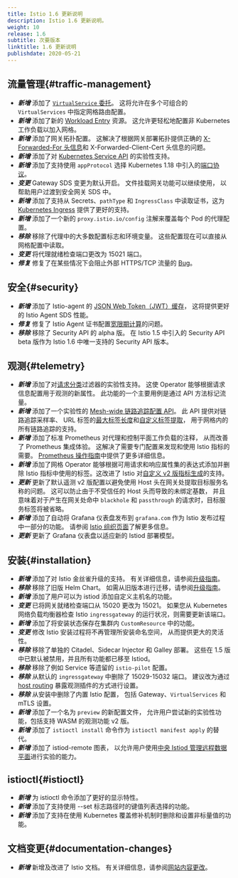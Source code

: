 ```yaml
---
title: Istio 1.6 更新说明
description: Istio 1.6 更新说明。
weight: 10
release: 1.6
subtitle: 次要版本
linktitle: 1.6 更新说明
publishdate: 2020-05-21
---
```


## 流量管理{#traffic-management}

- ***新增*** 添加了
  [`VirtualService` 委托](https://github.com/istio/istio/pull/22118)。
  这将允许在多个可组合的 `VirtualServices` 中指定网格路由配置。
- ***新增*** 添加了新的
  [Workload Entry](/zh/docs/reference/config/networking/workload-entry/) 资源。
  这允许更轻松地配置非 Kubernetes 工作负载以加入网格。
- ***新增*** 添加了网关拓扑配置。
  这解决了根据网关部署拓扑提供正确的
  [X-Forwarded-For 头信息](https://github.com/istio/istio/issues/7679)和
  X-Forwarded-Client-Cert 头信息的问题。
- ***新增*** 添加了对
  [Kubernetes Service API](https://github.com/kubernetes-sigs/service-apis/)
  的实验性支持。
- ***新增*** 添加了支持使用 `appProtocol`
  选择 Kubernetes 1.18
  中引入的[端口协议](/zh/docs/ops/configuration/traffic-management/protocol-selection/)。
- ***变更*** Gateway SDS 变更为默认开启。
  文件挂载网关功能可以继续使用，
  以帮助用户过渡到安全网关 SDS 中。
- ***新增*** 添加了支持从 Secrets、`pathType`
  和 `IngressClass` 中读取证书，这为
  [Kubernetes Ingress](/zh/docs/tasks/traffic-management/ingress/kubernetes-ingress/)
  提供了更好的支持。
- ***新增*** 添加了一个新的 `proxy.istio.io/config`
  注解来覆盖每个 Pod 的代理配置。
- ***移除*** 移除了代理中的大多数配置标志和环境变量。
  这些配置现在可以直接从网格配置中读取。
- ***变更*** 将代理就绪检查端口更改为 15021 端口。
- ***修复*** 修复了在某些情况下会阻止外部 HTTPS/TCP
  流量的 [Bug](https://github.com/istio/istio/issues/16458)。

## 安全{#security}

- ***新增*** 添加了 Istio-agent 的
  [JSON Web Token（JWT）缓存](https://github.com/istio/istio/pull/22789)，
  这将提供更好的 Istio Agent SDS 性能。
- ***修复*** 修复了 Istio Agent
  证书配置[宽限期计算](https://github.com/istio/istio/pull/22617)的问题。
- ***移除*** 移除了 Security API 的 alpha 版。
  在 Istio 1.5 中引入的 Security API beta 版作为
  Istio 1.6 中唯一支持的 Security API 版本。

## 观测{#telemetry}

- ***新增*** 添加了对[请求分类](/zh/docs/tasks/observability/metrics/classify-metrics/)过滤器的实验性支持。
  这使 Operator 能够根据请求信息配置用于观测的新属性。
  此功能的一个主要用例是通过 API 方法标记流量。
- ***新增*** 添加了一个实验性的
  [Mesh-wide 链路追踪配置 API](/zh/docs/tasks/observability/distributed-tracing/mesh-and-proxy-config/)。
  此 API 提供对链路追踪采样率、
  URL 标签的[最大标签长度](https://github.com/istio/istio/issues/14563)和[自定义标签提取](https://github.com/istio/istio/issues/13018)，
  用于网格内的所有链路追踪的支持。
- ***新增*** 添加了标准 Prometheus 对代理和控制平面工作负载的注释，
  从而改善了 Prometheus 集成体验。
  这解决了需要专门配置来发现和使用 Istio 指标的需要。
  [Prometheus 操作指南](/zh/docs/ops/integrations/prometheus#option-2-metrics-merging/)中提供了更多详细信息。
- ***新增*** 添加了网格 Operator
  能够根据可用请求和响应属性集的表达式添加并删除
  Istio 指标中使用的标签。这改进了 Istio
  对[自定义 v2 版指标生成](/zh/docs/tasks/observability/metrics/customize-metrics/)的支持。
- ***更新*** 更新了默认遥测 v2 版配置以避免使用 Host
  头在网关处提取目标服务名称的问题。
  这可以防止由于不受信任的 Host 头而导致的未绑定基数，
  并且意味着对于产生在网关处命中 `blackhole` 和 `passthrough`
  的请求时，目标服务标签将被省略。
- ***新增*** 添加了自动将 Grafana 仪表盘发布到
  `grafana.com` 作为 Istio 发布过程中一部分的功能。
  请参阅 [Istio 组织页面](https://grafana.com/orgs/istio)了解更多信息。
- ***更新*** 更新了 Grafana 仪表盘以适应新的 Istiod 部署模型。

## 安装{#installation}

- ***新增*** 添加了对 Istio 金丝雀升级的支持。
  有关详细信息，请参阅[升级指南](/zh/docs/setup/upgrade/)。
- ***移除*** 移除了旧版 Helm Chart。
  如需从旧版本进行迁移，请参阅[升级指南](/zh/docs/setup/upgrade/)。
- ***新增*** 添加了用户可以为 istiod 添加自定义主机名的功能。
- ***变更*** 已将网关就绪检查端口从 15020 更改为 15021。
  如果您从 Kubernetes 网络负载均衡器检查 Istio
  `ingressgateway` 的运行状况，则需要更新该端口。
- ***新增*** 添加了将安装状态保存在集群内 `CustomResource` 中的功能。
- ***变更*** 修改 Istio 安装过程将不再管理所安装命名空间，
  从而提供更大的灵活性。
- ***移除*** 移除了单独的 Citadel、Sidecar Injector 和 Galley 部署。
  这些在 1.5 版中已默认被禁用，并且所有功能都已移至 Istiod。
- ***移除*** 移除了例如 Service 等遗留的 `istio-pilot` 配置。
- ***移除*** 从默认的 `ingressgateway` 中删除了 15029-15032 端口。
  建议改为通过 [host routing](/zh/docs/tasks/observability/gateways/)
  暴露观测插件的方式进行设置。
- ***移除*** 从安装中删除了内置 Istio 配置，
  包括 Gateway、`VirtualServices` 和 mTLS 设置。
- ***新增*** 添加了一个名为 `preview` 的新配置文件，
  允许用户尝试新的实验性功能，包括支持 WASM 的观测功能 v2 版。
- ***新增*** 添加了 `istioctl install` 命令作为
  `istioctl manifest apply` 的替代。
- ***新增*** 添加了 istiod-remote 图表，
  以允许用户使用[中央 Istiod 管理远程数据平面](https://github.com/istio/istio/wiki/Central-Istiod-manages-remote-data-plane)进行实验的能力。

## istioctl{#istioctl}

- ***新增*** 为 istioctl 命令添加了更好的显示特性。
- ***新增*** 添加了支持使用 --set 标志路径时的键值列表选择的功能。
- ***新增*** 添加了支持在使用 Kubernetes
  覆盖修补机制时删除和设置非标量值的功能。

## 文档变更{#documentation-changes}

- ***新增***  新增及改进了 Istio 文档。
  有关详细信息，请参阅[网站内容更改](/zh/docs/releases/log/)。
